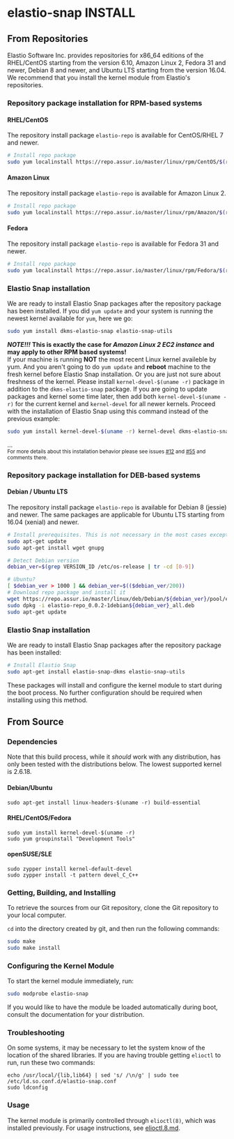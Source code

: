 # elastio-snap INSTALL

## From Repositories
Elastio Software Inc. provides repositories for x86_64 editions of the RHEL/CentOS starting from the version 6.10, Amazon Linux 2, Fedora 31 and newer, Debian 8 and newer, and Ubuntu LTS starting from the version 16.04.
We recommend that you install the kernel module from Elastio's repositories.

### Repository package installation for RPM-based systems

#### RHEL/CentOS
The repository install package `elastio-repo` is available for CentOS/RHEL 7 and newer.

```bash
# Install repo package
sudo yum localinstall https://repo.assur.io/master/linux/rpm/CentOS/$(rpm -E %rhel)/noarch/Packages/elastio-repo-0.0.2-1.el$(rpm -E %rhel).noarch.rpm
```

#### Amazon Linux
The repository install package `elastio-repo` is available for Amazon Linux 2.

```bash
# Install repo package
sudo yum localinstall https://repo.assur.io/master/linux/rpm/Amazon/$(rpm -E %amzn)/noarch/Packages/elastio-repo-0.0.2-1.amzn$(rpm -E %amzn).noarch.rpm
```

#### Fedora
The repository install package `elastio-repo` is available for Fedora 31 and newer.
```bash
# Install repo package
sudo yum localinstall https://repo.assur.io/master/linux/rpm/Fedora/$(rpm -E %fedora)/noarch/Packages/elastio-repo-0.0.2-1.fc$(rpm -E %fedora).noarch.rpm
```

### Elastio Snap installation

We are ready to install Elastio Snap packages after the repository package has been installed. If you did `yum update` and your system is running the newest kernel available for `yum`, here we go:

```bash
sudo yum install dkms-elastio-snap elastio-snap-utils
```

***NOTE!!!*** **This is exactly the case for *Amazon Linux 2 EC2 instance* and may apply to other RPM based systems!**  
If your machine is running **NOT** the most recent Linux kernel availeble by yum. And you aren't going to do `yum update` and **reboot** machine to the fresh kernel before Elastio Snap installation. Or you are just not sure about freshness of the kernel. Please install `kernel-devel-$(uname -r)` package in addition to the `dkms-elastio-snap` package. If you are going to update packages and kernel some time later, then add both `kernel-devel-$(uname -r)` for the current kernel and `kernel-devel` for all newer kernels. Proceed with the installation of Elastio Snap using this command instead of the previous example:

```bash
sudo yum install kernel-devel-$(uname -r) kernel-devel dkms-elastio-snap elastio-snap-utils
```
...  
<sup>For more details about this installation behavior please see issues [#12](https://github.com/elastio/elastio-snap/issues/12) and [#55](https://github.com/elastio/elastio-snap/issues/55) and comments there.</sup>

### Repository package installation for DEB-based systems

#### Debian / Ubuntu LTS
The repository install package `elastio-repo` is available for Debian 8 (jessie) and newer.
The same packages are applicable for Ubuntu LTS starting from 16.04 (xenial) and newer.
```bash
# Install prerequisites. This is not necessary in the most cases except pure docker.
sudo apt-get update
sudo apt-get install wget gnupg

# Detect Debian version
debian_ver=$(grep VERSION_ID /etc/os-release | tr -cd [0-9])

# Ubuntu? 
[ $debian_ver > 1000 ] && debian_ver=$(($debian_ver/200))
# Download repo package and install it
wget https://repo.assur.io/master/linux/deb/Debian/${debian_ver}/pool/elastio-repo_0.0.2-1debian${debian_ver}_all.deb
sudo dpkg -i elastio-repo_0.0.2-1debian${debian_ver}_all.deb
sudo apt-get update
```

### Elastio Snap installation

We are ready to install Elastio Snap packages after the repository package has been installed:

```bash
# Install Elastio Snap
sudo apt-get install elastio-snap-dkms elastio-snap-utils
```

These packages will install and configure the kernel module to start during the boot process. No further configuration should be required when installing using this method.

## From Source

### Dependencies

Note that this build process, while it _should_ work with any distribution, has only been tested with the distributions below. The lowest supported kernel is 2.6.18.

#### Debian/Ubuntu
```
sudo apt-get install linux-headers-$(uname -r) build-essential
```

#### RHEL/CentOS/Fedora
```
sudo yum install kernel-devel-$(uname -r)
sudo yum groupinstall "Development Tools"
```

#### openSUSE/SLE
```
sudo zypper install kernel-default-devel
sudo zypper install -t pattern devel_C_C++
```

### Getting, Building, and Installing
To retrieve the sources from our Git repository, clone the Git repository to your local computer.

`cd` into the directory created by git, and then run the following commands:
```bash
sudo make
sudo make install
```

### Configuring the Kernel Module
To start the kernel module immediately, run:
```bash
sudo modprobe elastio-snap
```

If you would like to have the module be loaded automatically during boot, consult the documentation for your distribution.

### Troubleshooting
On some systems, it may be necessary to let the system know of the location of the shared libraries. If you are having trouble getting `elioctl` to run, run these two commands:
```
echo /usr/local/{lib,lib64} | sed 's/ /\n/g' | sudo tee /etc/ld.so.conf.d/elastio-snap.conf
sudo ldconfig
```

### Usage
The kernel module is primarily controlled through `elioctl(8)`, which was installed previously. For usage instructions, see [elioctl.8.md](doc/elioctl.8.md).
